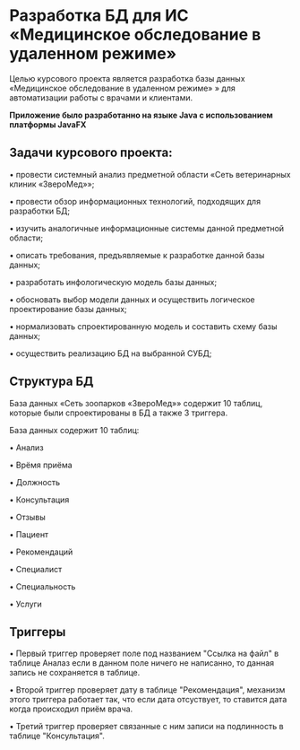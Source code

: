 # Разработка БД для ИС «Медицинское обследование в удаленном режиме»

Целью курсового проекта является разработка базы данных «Медицинское обследование в удаленном режиме» » для автоматизации работы с врачами и клиентами.

**Приложение было разработанно на языке Java с использованием платформы JavaFX**

## Задачи курсового проекта: ##

•	провести системный анализ предметной области «Сеть ветеринарных клиник «ЗвероМед»»;

•	провести обзор информационных технологий, подходящих для разработки БД;

•	изучить аналогичные информационные системы данной предметной области;

•	описать требования, предъявляемые к разработке данной базы данных;

•	разработать инфологическую модель базы данных;

•	обосновать выбор модели данных и осуществить логическое проектирование базы данных;

•	нормализовать спроектированную модель и составить схему базы данных;

•	осуществить реализацию БД на выбранной СУБД;

## Структура БД ##

База данных «Сеть зоопарков «ЗвероМед»» содержит 10 таблиц, которые были спроектированы в БД а также 3 триггера.

База данных содержит 10 таблиц:

•	Анализ

•	Врёмя приёма

•	Должность

•	Консультация 

•	Отзывы 

•	Пациент 

•	Рекомендаций

•	Специалист

•	Специальность

•	Услуги


## Триггеры ##
•	Первый триггер проверяет поле под названием "Cсылка на файл" в таблице Аналаз если в данном поле ничего не написанно, то данная запись не сохраняется в таблице.

•	Второй триггер проверяет дату в таблице "Рекомендация", механизм этого триггера работает так, что если дата отсуствует, то ставится дата когда происходил приём врача.

•	Третий триггер проверяет связанные с ним записи на подлинность в таблице "Консультация". 
